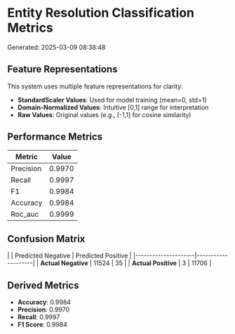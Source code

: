 # Entity Resolution Classification Metrics

Generated: 2025-03-09 08:38:48

## Feature Representations

This system uses multiple feature representations for clarity:

- **StandardScaler Values**: Used for model training (mean=0, std=1)
- **Domain-Normalized Values**: Intuitive [0,1] range for interpretation
- **Raw Values**: Original values (e.g., [-1,1] for cosine similarity)

## Performance Metrics

| Metric | Value |
|--------|-------|
| Precision | 0.9970 |
| Recall | 0.9997 |
| F1 | 0.9984 |
| Accuracy | 0.9984 |
| Roc_auc | 0.9999 |

## Confusion Matrix

| | Predicted Negative | Predicted Positive |
|---------------------|--------------------|
| **Actual Negative** | 11524 | 35 |
| **Actual Positive** | 3 | 11706 |

## Derived Metrics

- **Accuracy**: 0.9984
- **Precision**: 0.9970
- **Recall**: 0.9997
- **F1 Score**: 0.9984
